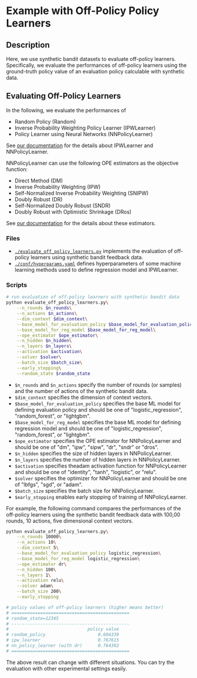 # Example with Off-Policy Policy Learners


## Description

Here, we use synthetic bandit datasets to evaluate off-policy learners.
Specifically, we evaluate the performances of off-policy learners using the ground-truth policy value of an evaluation policy calculable with synthetic data.

## Evaluating Off-Policy Learners

In the following, we evaluate the performances of
- Random Policy (Random)
- Inverse Probability Weighting Policy Learner (IPWLearner)
- Policy Learner using Neural Networks (NNPolicyLearner)

See [our documentation](https://zr-obp.readthedocs.io/en/latest/_autosummary/obp.policy.offline.html) for the details about IPWLearner and NNPolicyLearner.

NNPolicyLearner can use the following OPE estimators as the objective function:
- Direct Method (DM)
- Inverse Probability Weighting (IPW)
- Self-Normalized Inverse Probability Weighting (SNIPW)
- Doubly Robust (DR)
- Self-Normalized Doubly Robust (SNDR)
- Doubly Robust with Optimistic Shrinkage (DRos)

See [our documentation](https://zr-obp.readthedocs.io/en/latest/estimators.html) for the details about these estimators.

### Files
- [`./evaluate_off_policy_learners.py`](./evaluate_off_policy_learners.py) implements the evaluation of off-policy learners using synthetic bandit feedback data.
- [`./conf/hyperparams.yaml`](./conf/hyperparams.yaml) defines hyperparameters of some machine learning methods used to define regression model and IPWLearner.

### Scripts

```bash
# run evaluation of off-policy learners with synthetic bandit data
python evaluate_off_policy_learners.py\
    --n_rounds $n_rounds\
    --n_actions $n_actions\
    --dim_context $dim_context\
    --base_model_for_evaluation_policy $base_model_for_evaluation_policy\
    --base_model_for_reg_model $base_model_for_reg_model\
    --ope_estimator $ope_estimator\
    --n_hidden $n_hidden\
    --n_layers $n_layers\
    --activation $activation\
    --solver $solver\
    --batch_size $batch_size\
    --early_stopping\
    --random_state $random_state
```
- `$n_rounds` and `$n_actions` specify the number of rounds (or samples) and the number of actions of the synthetic bandit data.
- `$dim_context` specifies the dimension of context vectors.
- `$base_model_for_evaluation_policy` specifies the base ML model for defining evaluation policy and should be one of "logistic_regression", "random_forest", or "lightgbm".
- `$base_model_for_reg_model` specifies the base ML model for defining regression model and should be one of "logistic_regression", "random_forest", or "lightgbm".
- `$ope_estimator` specifies the OPE estimator for NNPolicyLearner and should be one of "dm", "ipw", "sipw", "dr", "sndr" or "dros".
- `$n_hidden` specifies the size of hidden layers in NNPolicyLearner.
- `$n_layers` specifies the number of hidden layers in NNPolicyLearner.
- `$activation` specifies theadam activation function for NNPolicyLearner and should be one of "identity", "tanh", "logistic", or "relu".
- `$solver` specifies the optimizer for NNPolicyLearner and should be one of "lbfgs", "sgd", or "adam".
- `$batch_size` specifies the batch size for NNPolicyLearner.
- `$early_stopping` enables early stopping of training of NNPolicyLearner.

For example, the following command compares the performances of the off-policy learners using the synthetic bandit feedback data with 100,00 rounds, 10 actions, five dimensional context vectors.

```bash
python evaluate_off_policy_learners.py\
    --n_rounds 10000\
    --n_actions 10\
    --dim_context 5\
    --base_model_for_evaluation_policy logistic_regression\
    --base_model_for_reg_model logistic_regression\
    --ope_estimator dr\
    --n_hidden 100\
    --n_layers 1\
    --activation relu\
    --solver adam\
    --batch_size 200\
    --early_stopping

# policy values of off-policy learners (higher means better)
# =============================================
# random_state=12345
# ---------------------------------------------
#                              policy value
# random_policy                    0.604339
# ipw_learner                      0.767615
# nn_policy_learner (with dr)      0.764302
# =============================================
```

The above result can change with different situations.
You can try the evaluation with other experimental settings easily.

